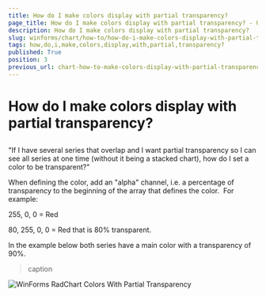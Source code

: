 ```yaml
---
title: How do I make colors display with partial transparency?
page_title: How do I make colors display with partial transparency? - UI for WinForms Documentation
description: How do I make colors display with partial transparency?
slug: winforms/chart/how-to/how-do-i-make-colors-display-with-partial-transparency?
tags: how,do,i,make,colors,display,with,partial,transparency?
published: True
position: 3
previous_url: chart-how-to-make-colors-display-with-partial-transparency
---
```


# How do I make colors display with partial transparency?



## 

"If I have several series that overlap and I want partial transparency so I can see all series at one time (without it being a stacked chart), how do I set a color to be transparent?" 

When defining the color, add an "alpha" channel, i.e. a percentage of transparency to the beginning of the array that defines the color.  For example: 

255, 0, 0 = Red

80, 255, 0, 0 = Red that is 80% transparent.



In the example below both series have a main color with a transparency of 90%.


>caption 

![WinForms RadChart Colors With Partial Transparency](images/chart-how-to-make-colors-display-with-partial-transparency001.png)
